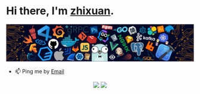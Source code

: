 # Hi there, I'm [zhixuan](https://zhixuan2333.github.io/).

![image](./header_.png)


- 📫 Ping me by [Email](mailto:59254886+zhixuan2333@users.noreply.github.com)


<p align="center">
  <img width="49%" src="https://github-readme-stats.vercel.app/api?username=zhixuan2333&show_icons=true&theme=tokyonight" />
  <img width="49%" src="https://github-readme-streak-stats.herokuapp.com/?user=zhixuan2333&theme=tokyonight" />
</p>
